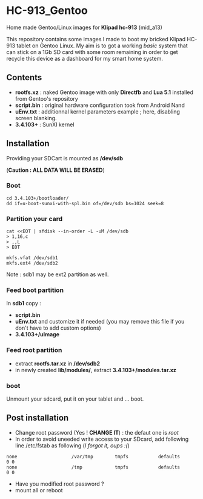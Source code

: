 # HC-913_Gentoo
Home made Gentoo/Linux images for **Klipad hc-913** (mid_a13)

This repository contains some images I made to boot my bricked Klipad HC-913 tablet on Gentoo Linux. 
My aim is to got a working *basic* system that can stick on a 1Gb SD card with some room remaining in order to get recycle this device as a dashboard for my smart home system.

## Contents

* **rootfs.xz** : naked Gentoo image with only **Directfb** and **Lua 5.1** installed from Gentoo's repository
* **script.bin** : original hardware configuration took from Android Nand
* **uEnv.txt** : additionnal kernel parameters example ; here, disabling screen blanking.
* **3.4.103+** : SunXI kernel

## Installation
Providing your SDCart is mounted as **/dev/sdb**

(**Caution : ALL DATA WILL BE ERASED**)
### Boot
```
cd 3.4.103+/bootloader/
dd if=u-boot-sunxi-with-spl.bin of=/dev/sdb bs=1024 seek=8
```
### Partition your card
```
cat <<EOT | sfdisk --in-order -L -uM /dev/sdb
> 1,16,c
> ,,L
> EOT

mkfs.vfat /dev/sdb1
mkfs.ext4 /dev/sdb2
```
Note : sdb1 may be ext2 partition as well.

### Feed boot partition
In **sdb1** copy :
* **script.bin**
* **uEnv.txt** and customize it if needed (you may remove this file if you don't have to add custom options)
* **3.4.103+/uImage**

### Feed root partition
* extract **rootfs.tar.xz** in **/dev/sdb2**
* in newly created **lib/modules/**, extract **3.4.103+/modules.tar.xz**

### boot
Unmount your sdcard, put it on your tablet and ... boot.

## Post installation

* Change root password (Yes ! **CHANGE IT**) : the defaut one is *root*
* In order to avoid uneeded write access to your SDcard, add following line /etc/fstab as following (*I forgot it, oups :(*)
```
none                    /var/tmp        tmpfs           defaults        0 0
none                    /tmp            tmpfs           defaults        0 0
```
* Have you modified root password ?
* mount all or reboot

